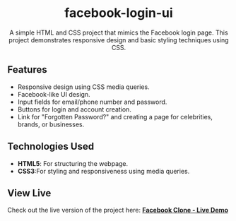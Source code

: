 <h1 align="center">facebook-login-ui</h1>
<p align="center">
  A simple HTML and CSS project that mimics the Facebook login page. This project demonstrates responsive design and basic styling techniques using CSS.
</p>
<h2>Features</h2>
<ul>
  <li>Responsive design using CSS media queries.</li>
  <li>Facebook-like UI design.</li>
  <li>Input fields for email/phone number and password.</li>
  <li>Buttons for login and account creation.</li>
  <li>Link for "Forgotten Password?" and creating a page for celebrities, brands, or businesses.</li>
</ul>
<h2>Technologies Used</h2>
<ul>
 
  <li><b>HTML5</b>: For structuring the webpage.</li>
  <li><b>CSS3</b>:For styling and responsiveness using media queries.</li>
</ul>
<h2>View Live</h2>
<p>Check out the live version of the project here:  
<a href=" https://kartik-sonar123.github.io/facebook-login-ui/" target="_blank"><b>Facebook Clone - Live Demo</b></a></p>

